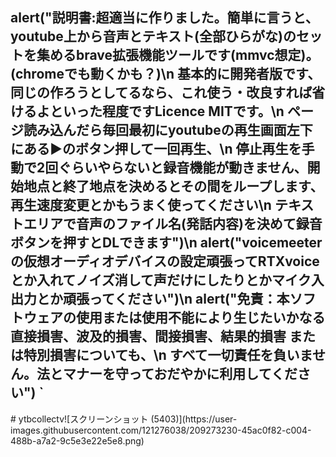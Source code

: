 <h2>
      alert("説明書:超適当に作りました。簡単に言うと、youtube上から音声とテキスト(全部ひらがな)のセットを集めるbrave拡張機能ツールです(mmvc想定)。(chromeでも動くかも？)\n
      基本的に開発者版です、同じの作ろうとしてるなら、これ使う・改良すれば省けるよといった程度ですLicence MITです。\n
      ページ読み込んだら毎回最初にyoutubeの再生画面左下にある▶のボタン押して一回再生、\n
      停止再生を手動で2回ぐらいやらないと録音機能が動きません、開始地点と終了地点を決めるとその間をループします、再生速度変更とかもうまく使ってください\n
      テキストエリアで音声のファイル名(発話内容)を決めて録音ボタンを押すとDLできます")\n
      alert("voicemeeterの仮想オーディオデバイスの設定頑張ってRTXvoiceとか入れてノイズ消して声だけにしたりとかマイク入出力とか頑張ってください")\n
      alert("免責：本ソフトウェアの使用または使用不能により生じたいかなる直接損害、波及的損害、間接損害、結果的損害 または特別損害についても、\n
      すべて一切責任を負いません。法とマナーを守っておだやかに利用してください")
      `

</h2>
# ytbcollectv![スクリーンショット (5403)](https://user-images.githubusercontent.com/121276038/209273230-45ac0f82-c004-488b-a7a2-9c5e3e22e5e8.png)
